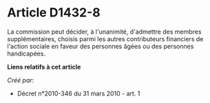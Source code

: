 # Article D1432-8

La commission peut décider, à l'unanimité, d'admettre des membres supplémentaires, choisis parmi les autres contributeurs
financiers de l'action sociale en faveur des personnes âgées ou des personnes handicapées.

**Liens relatifs à cet article**

_Créé par_:

  - Décret n°2010-346 du 31 mars 2010 - art. 1

